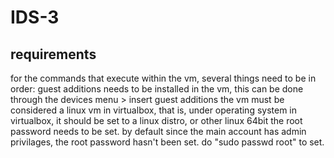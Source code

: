 # IDS-3

## requirements
for the commands that execute within the vm, several things need to be in order:
guest additions needs to be installed in the vm, this can be done through the devices menu > insert guest additions
the vm must be considered a linux vm in virtualbox, that is, under operating system in virtualbox, it should be set to a linux distro, or other linux 64bit
the root password needs to be set. by default since the main account has admin privilages, the root password hasn't been set. do "sudo passwd root" to set.
